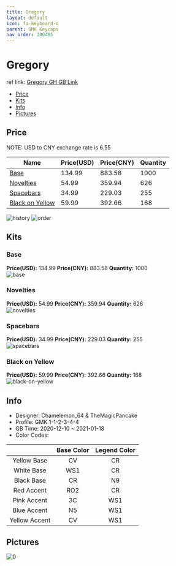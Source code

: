 ```yaml
---
title: Gregory 
layout: default
icon: fa-keyboard-o
parent: GMK Keycaps
nav_order: 300485
---
```


# Gregory 

ref link: [Gregory GH GB Link](https://geekhack.org/index.php?topic=110101.0)

* [Price](#price)
* [Kits](#kits)
* [Info](#info)
* [Pictures](#pictures)

## Price

NOTE: USD to CNY exchange rate is 6.55

| Name          | Price(USD)   |  Price(CNY) | Quantity |
| ------------- | ------------ |  ---------- | -------- |
|[Base](#base)|134.99|883.58|1000|
|[Novelties](#novelties)|54.99|359.94|626|
|[Spacebars](#spacebars)|34.99|229.03|255|
|[Black on Yellow](#black-on-yellow)|59.99|392.66|168|

<img src="{{ 'assets/images/gmk-keycaps/Gregory/history.png' | relative_url }}" alt="history" class="image featured">
<img src="{{ 'assets/images/gmk-keycaps/Gregory/order.png' | relative_url }}" alt="order" class="image featured">

## Kits
### Base  
**Price(USD):** 134.99	**Price(CNY):** 883.58	**Quantity:** 1000  
<img src="{{ 'assets/images/gmk-keycaps/Gregory/kits_pics/base.jpg' | relative_url }}" alt="base" class="image featured">

### Novelties  
**Price(USD):** 54.99	**Price(CNY):** 359.94	**Quantity:** 626  
<img src="{{ 'assets/images/gmk-keycaps/Gregory/kits_pics/novelties.jpg' | relative_url }}" alt="novelties" class="image featured">

### Spacebars  
**Price(USD):** 34.99	**Price(CNY):** 229.03	**Quantity:** 255  
<img src="{{ 'assets/images/gmk-keycaps/Gregory/kits_pics/spacebars.jpg' | relative_url }}" alt="spacebars" class="image featured">

### Black on Yellow  
**Price(USD):** 59.99	**Price(CNY):** 392.66	**Quantity:** 168  
<img src="{{ 'assets/images/gmk-keycaps/Gregory/kits_pics/black-on-yellow.jpg' | relative_url }}" alt="black-on-yellow" class="image featured">

## Info
* Designer: Chamelemon_64 & TheMagicPancake  
* Profile: GMK 1-1-2-3-4-4  
* GB Time: 2020-12-10 ~ 2021-01-18  
* Color Codes:  

| |Base Color     | Legend Color
| :-------------: | :-------------: | :------------:
|Yellow Base|CV|CR
|White Base|WS1|CR
|Black Base|CR|N9
|Red Accent|RO2|CR
|Pink Accent|3C|WS1
|Blue Accent|N5|WS1
|Yellow Accent|CV|WS1


## Pictures  
<img src="{{ 'assets/images/gmk-keycaps/Gregory/rendering_pics/0.jpg' | relative_url }}" alt="0" class="image featured">
